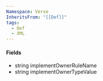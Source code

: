 ```yaml
---
Namespace: Verse
InheritsFrom: "[[Def]]"
tags:
  - Def
  - XML
---
```


#### Fields
- string implementOwnerRuleName
- string implementOwnerTypeValue